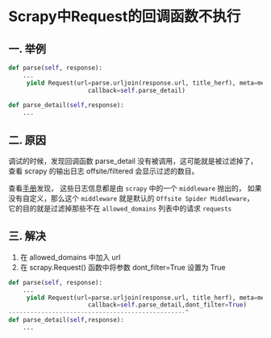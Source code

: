 # Scrapy中Request的回调函数不执行


## 一. 举例
```python
def parse(self, response):
    ...
     yield Request(url=parse.urljoin(response.url, title_herf), meta=meta,
                      callback=self.parse_detail)
                      
def parse_detail(self,response):
    ...
```

## 二. 原因
调试的时候，发现回调函数 parse_detail 没有被调用，这可能就是被过滤掉了，
查看 scrapy 的输出日志 offsite/filtered 会显示过滤的数目。

查看[手册](https://doc.scrapy.org/en/latest/faq.html?highlight=offsite%2Ffiltered)发现，
这些日志信息都是由 `scrapy` 中的一个 `middleware` 抛出的，
如果没有自定义，那么这个 `middleware` 就是默认的 `Offsite Spider Middleware`，
它的目的就是过滤掉那些不在 `allowed_domains` 列表中的请求 `requests`


## 三. 解决
1. 在 allowed_domains 中加入 url
2. 在 scrapy.Request() 函数中将参数 dont_filter=True 设置为 True


```python
def parse(self, response):
    ...
     yield Request(url=parse.urljoin(response.url, title_herf), meta=meta,
                      callback=self.parse_detail,dont_filter=True)
-------------------------------------------------^                      
def parse_detail(self,response):
    ...
```

<comment/>